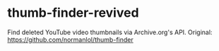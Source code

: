 # thumb-finder-revived
Find deleted YouTube video thumbnails via Archive.org's API. Original: https://github.com/normanlol/thumb-finder
